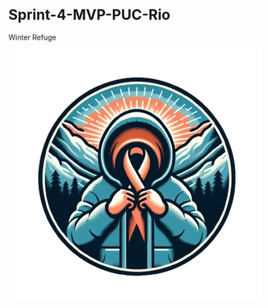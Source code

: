 # Sprint-4-MVP-PUC-Rio
Winter Refuge

<p align="center">
  <img src="image/logo_Winter_Refuge.png" alt="Logo do Winter Refuge">
</p>

